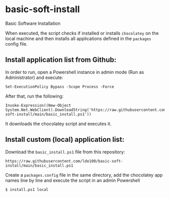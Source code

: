 # basic-soft-install
Basic Software Installation

When executed, the script checks if installed or installs `chocolatey` on the local machine and then installs all applications defined in the `packages` config file.

## Install application list from Github:
In order to run, open a Powershell instance in admin mode (Run as Administrator) and execute:

```console
Set-ExecutionPolicy Bypass -Scope Process -Force
```
After that, run the following:
```console
Invoke-Expression((New-Object System.Net.WebClient).DownloadString('https://raw.githubusercontent.com/lde100/basic-soft-install/main/basic_install.ps1'))
```
It downloads the chocolatey script and executes it.

## Install custom (local) application list:
Download the `basic_install.ps1` file from this repository:
```
https://raw.githubusercontent.com/lde100/basic-soft-install/main/basic_install.ps1
```

Create a `packages.config` file in the same directory, add the chocolatey app names line by line and execute the script in an admin Powershell
```
$ install.ps1 local
```
